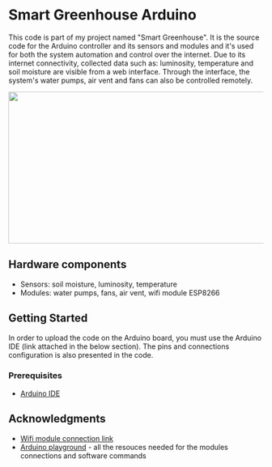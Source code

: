 # Smart Greenhouse Arduino

This code is part of my project named "Smart Greenhouse". It is the source code for the Arduino controller and its sensors and modules and it's used for both the system automation and control over the internet. Due to its internet connectivity, collected data such as: luminosity, temperature and soil moisture are visible from a web interface. Through the interface, the system's water pumps, air vent and fans can also be controlled remotely. 

<p align="center">
  <img width="600" height="300" src="https://i.imgur.com/XhnbyF9.png">
</p>

## Hardware components 
* Sensors: soil moisture, luminosity, temperature
* Modules: water pumps, fans, air vent, wifi module ESP8266

## Getting Started

In order to upload the code on the Arduino board, you must use the Arduino IDE (link attached in the below section). The pins and connections configuration is also presented in the code. 

### Prerequisites

* [Arduino IDE](https://www.arduino.cc/en/Main/Software)


## Acknowledgments

* [Wifi module connection link](https://create.arduino.cc/projecthub/circuito-io-team/simple-arduino-uno-esp-8266-integration-dba10b)
* [Arduino playground](https://playground.arduino.cc/) - all the resouces needed for the modules connections and software commands
